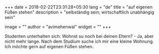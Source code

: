 +++
date        = 2018-02-22T23:31:28+05:30
lang        = "de"
title       = "auf eigenen Füßen stehen"
description = "selbständig sein; wirtschaftlich unabhängig sein"

image       = ""
author      = "avimehenwal"
widget      = ""
+++

Studenten unterhalten sich: Wohnst su noch bei deinen Eltern? - Ja, aber nicht mehr lange.
Nach dem Studium suche ich mir eine kleine Wohnung. Ich möchte gern auf eigenen Füßen stehen.
